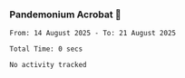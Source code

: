 ### Pandemonium Acrobat 🤸

<!--START_SECTION:waka-->

```all_time
From: 14 August 2025 - To: 21 August 2025

Total Time: 0 secs

No activity tracked
```

<!--END_SECTION:waka-->
